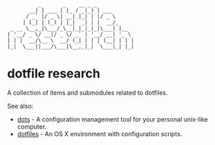               _       _    __ _ _
           __| | ___ | |_ / _(_) | ___
          / _` |/ _ \| __| |_| | |/ _ \
         | (_| | (_) | |_|  _| | |  __/_
     _ __ \__,_|\___/_\__|_|_|_|_|\___| |__
    | '__/ _ \/ __|/ _ \/ _` | '__/ __| '_ \
    | | |  __/\__ \  __/ (_| | | | (__| | | |
    |_|  \___||___/\___|\__,_|_|  \___|_| |_|


# dotfile research

A collection of items and submodules related to dotfiles.

See also:

- [dots](https://github.com/alphabetum/dots) - A configuration management tool
  for your personal unix-like computer.
- [dotfiles](https://github.com/alphabetum/dotfiles) - An OS X environment with
  configuration scripts.
